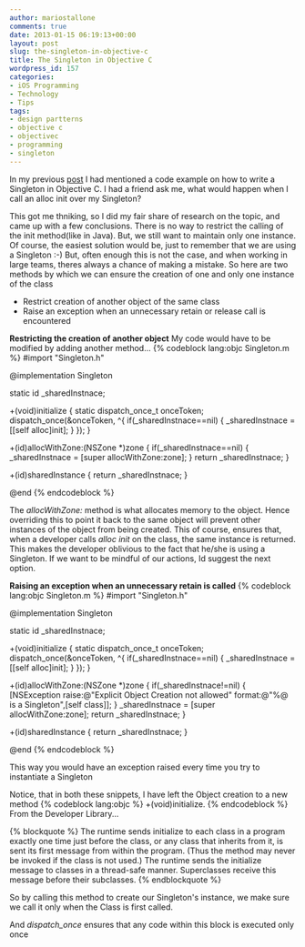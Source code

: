 ```yaml
---
author: mariostallone
comments: true
date: 2013-01-15 06:19:13+00:00
layout: post
slug: the-singleton-in-objective-c
title: The Singleton in Objective C
wordpress_id: 157
categories:
- iOS Programming
- Technology
- Tips
tags:
- design partterns
- objective c
- objectivec
- programming
- singleton
---
```


In my previous [post](http://mariostallone.com/blog/2013/01/14/design-patterns-singleton/) I had mentioned a code example on how to write a Singleton in Objective C. I had a friend ask me, what would happen when I call an alloc init over my Singleton?

This got me thniking, so I did my fair share of research on the topic, and came up with a few conclusions.
There is no way to restrict the calling of the init method(like in Java). But, we still want to maintain only one instance. Of course, the easiest solution would be, just to remember that we are using a Singleton :-) But, often enough this is not the case, and when working in large teams, theres always a chance of making a mistake. So here are two methods by which we can ensure the creation of one and only one instance of the class
        
  * Restrict creation of another object of the same class	
  * Raise an exception when an unnecessary retain or release call is encountered

**Restricting the creation of another object**
My code would have to be modified by adding another method...
{% codeblock lang:objc Singleton.m %}
#import "Singleton.h"

@implementation Singleton

static id _sharedInstnace;

+(void)initialize
{
    static dispatch_once_t onceToken;
    dispatch_once(&onceToken, ^{
        if(_sharedInstnace==nil)
        {
            _sharedInstnace = [[self alloc]init];
        }
    });
}

+(id)allocWithZone:(NSZone *)zone
{
    if(_sharedInstnace==nil)
    {
        _sharedInstnace = [super allocWithZone:zone];
    }
    return _sharedInstnace;
}

+(id)sharedInstance
{
    return _sharedInstnace;
}

@end
{% endcodeblock %}

The _allocWithZone:_ method is what allocates memory to the object. Hence overriding this to point it back to the same object will prevent other instances of the object from being created.
This of course, ensures that, when a developer calls _alloc init_ on the class, the same instance is returned. This makes the developer oblivious to the fact that he/she is using a Singleton. 
If we want to be mindful of our actions, Id suggest the next option.

**Raising an exception when an unnecessary retain is called**
{% codeblock lang:objc Singleton.m %}
#import "Singleton.h"

@implementation Singleton

static id _sharedInstnace;

+(void)initialize
{
    static dispatch_once_t onceToken;
    dispatch_once(&onceToken, ^{
        if(_sharedInstnace==nil)
        {
            _sharedInstnace = [[self alloc]init];
        }
    });
}

+(id)allocWithZone:(NSZone *)zone
{
    if(_sharedInstnace!=nil)
    {
        [NSException raise:@"Explicit Object Creation not allowed" format:@"%@ is a Singleton",[self class]];
    }
    _sharedInstnace = [super allocWithZone:zone];
    return _sharedInstnace;
}

+(id)sharedInstance
{
    return _sharedInstnace;
}

@end
{% endcodeblock %}

This way you would have an exception raised every time you try to instantiate a Singleton

Notice, that in both these snippets, I have left the Object creation to a new method 
{% codeblock lang:objc %}
+(void)initialize.
{% endcodeblock %}
From the Developer Library...


{% blockquote %}
The runtime sends initialize to each class in a program exactly one time just before the class, or any class that inherits from it, is sent its first message from within the program. (Thus the method may never be invoked if the class is not used.) The runtime sends the initialize message to classes in a thread-safe manner. Superclasses receive this message before their subclasses.
{% endblockquote %}



So by calling this method to create our Singleton's instance, we make sure we call it only when the Class is first called.

And _dispatch_once_ ensures that any code within this block is executed only once
